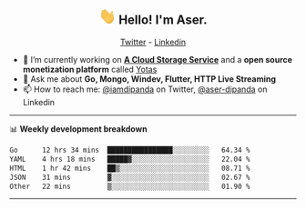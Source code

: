<h2 align="center"> <img src="https://github.com/gabriel-TheCode/gabriel-TheCode/blob/master/gifs/Hi.gif" width="30px"> Hello! I'm Aser.</h2>
<p align="center">
  <a href="https://twitter.com/iamdipanda">Twitter</a> - 
  <a href="https://www.linkedin.com/in/aser-dipanda/">Linkedin</a>
</p>


- 🔭 I’m currently working on **[A Cloud Storage Service](https://gamesmania.io)** and a **open source monetization platform** called [Yotas](https://github.com/osscameroon/yotas)
- 💬 Ask me about **Go, Mongo, Windev, Flutter, HTTP Live Streaming**
- 📫 How to reach me: [@iamdipanda](https://twitter.com/iamdipanda) on Twitter, [@aser-dipanda](https://www.linkedin.com/in/aser-dipanda/) on Linkedin

-------

📊 **Weekly development breakdown**

<!--START_SECTION:waka-->
```text
Go      12 hrs 34 mins  ████████████████░░░░░░░░░   64.34 % 
YAML    4 hrs 18 mins   █████▓░░░░░░░░░░░░░░░░░░░   22.04 % 
HTML    1 hr 42 mins    ██▒░░░░░░░░░░░░░░░░░░░░░░   08.71 % 
JSON    31 mins         ▓░░░░░░░░░░░░░░░░░░░░░░░░   02.67 % 
Other   22 mins         ▒░░░░░░░░░░░░░░░░░░░░░░░░   01.90 % 
```
<!--END_SECTION:waka-->

-------
